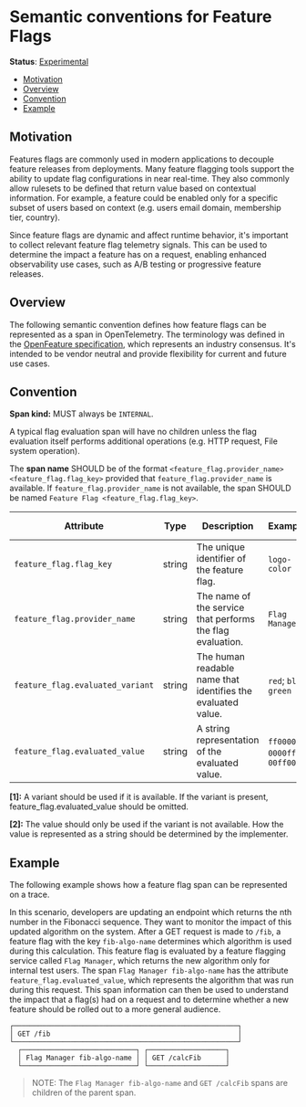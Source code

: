 # Semantic conventions for Feature Flags

**Status**: [Experimental](../../document-status.md)

<!-- Re-generate TOC with `markdown-toc --no-first-h1 -i` -->

<!-- toc -->

- [Motivation](#motivation)
- [Overview](#overview)
- [Convention](#convention)
- [Example](#example)

<!-- tocstop -->

## Motivation

Features flags are commonly used in modern applications to decouple feature
releases from deployments. Many feature flagging tools support the ability to
update flag configurations in near real-time. They also commonly allow rulesets
to be defined that return value based on contextual information. For example, a
feature could be enabled only for a specific subset of users based on context
(e.g. users email domain, membership tier, country).

Since feature flags are dynamic and affect runtime behavior, it's important to
collect relevant feature flag telemetry signals. This can be used to determine
the impact a feature has on a request, enabling enhanced observability use
cases, such as A/B testing or progressive feature releases.

## Overview

The following semantic convention defines how feature flags can be represented
as a span in OpenTelemetry. The terminology was defined in the [OpenFeature specification](https://docs.openfeature.dev/docs/specification/),
which represents an industry consensus. It's intended to be vendor neutral and provide flexibility for current and future use cases.

## Convention

**Span kind:** MUST always be `INTERNAL`.

A typical flag evaluation span will have no children unless the flag evaluation
itself performs additional operations (e.g. HTTP request, File system operation).

The **span name** SHOULD be of the format `<feature_flag.provider_name> <feature_flag.flag_key>` provided that
`feature_flag.provider_name` is available. If `feature_flag.provider_name` is not available, the
span SHOULD be named `Feature Flag <feature_flag.flag_key>`.

<!-- semconv feature_flag -->

| Attribute                        | Type   | Description                                                  | Examples                     | Requirement Level           |
| -------------------------------- | ------ | ------------------------------------------------------------ | ---------------------------- | --------------------------- |
| `feature_flag.flag_key`          | string | The unique identifier of the feature flag.                   | `logo-color`                 | Required                    |
| `feature_flag.provider_name`     | string | The name of the service that performs the flag evaluation.   | `Flag Manager`               | Recommended                 |
| `feature_flag.evaluated_variant` | string | The human readable name that identifies the evaluated value. | `red`; `blue`; `green`       | Conditionally Required: [1] |
| `feature_flag.evaluated_value`   | string | A string representation of the evaluated value.              | `ff0000`; `0000ff`; `00ff00` | Conditionally Required: [2] |

**[1]:** A variant should be used if it is available. If the variant is present, feature_flag.evaluated_value should be omitted.

**[2]:** The value should only be used if the variant is not available. How the value is represented as a string should be determined by the implementer.

<!-- endsemconv -->

## Example

The following example shows how a feature flag span can be represented on a trace.

In this scenario, developers are updating an endpoint which returns the nth number in the Fibonacci sequence. They want to monitor the impact of this updated algorithm on the system. After a GET request is made to `/fib`, a feature flag with the key `fib-algo-name` determines which algorithm is used during this calculation. This feature flag is evaluated by a feature flagging service called `Flag Manager`, which returns the new algorithm only for internal test users. The span `Flag Manager fib-algo-name` has the attribute `feature_flag.evaluated_value`, which represents the algorithm that was run during this request. This span information can then be used to understand the impact that a flag(s) had on a request and to determine whether a new feature should be rolled out to a more general audience.

```
┌───────────────────────────────────────────────────────┐
│ GET /fib                                              │
└───────────────────────────────────────────────────────┘
  ┌────────────────────────────┐ ┌───────────────────┐
  │ Flag Manager fib-algo-name │ │ GET /calcFib      │
  └────────────────────────────┘ └───────────────────┘
```

> NOTE: The `Flag Manager fib-algo-name` and `GET /calcFib` spans are children of the parent span.

